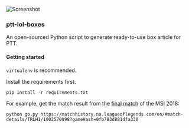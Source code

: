 ![Screenshot](https://i.imgur.com/RZJiQXo.png)

### ptt-lol-boxes

An open-sourced Python script to generate ready-to-use box article for PTT.

#### Getting started

`virtualenv` is recommended.

Install the requirements first:

    pip install -r requirements.txt

For example, get the match result from the [final match](https://matchhistory.na.leagueoflegends.com/en/#match-details/TRLH1/1002570098?gameHash=0fb783d881dfa330&tab=stats) of the MSI 2018:

    python go.py https://matchhistory.na.leagueoflegends.com/en/#match-details/TRLH1/1002570098?gameHash=0fb783d881dfa330
